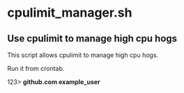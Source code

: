 # cpulimit_manager.sh
>>
## Use cpulimit to manage high cpu hogs
>>
This  script allows cpulimit to manage high cpu hogs.
>>
Run it from crontab.

123\> **github.com example_user**
